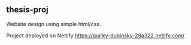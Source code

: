 ## thesis-proj
Website design using simple html/css.

Project deployed on Netlify
https://quirky-dubinsky-29a322.netlify.com/
